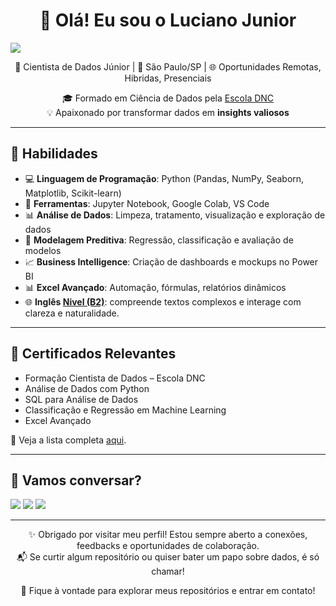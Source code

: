 <h1 align="center">👋 Olá! Eu sou o Luciano Junior</h1>

![](https://komarev.com/ghpvc/?username=LucianoJunior907&abbreviated=true&base=)

<p align="center">
  🎯 Cientista de Dados Júnior | 📍 São Paulo/SP | 🌐 Oportunidades Remotas, Hibridas, Presenciais
</p>

<p align="center">
  🎓 Formado em Ciência de Dados pela <a href="https://www.escoladnc.com.br/" target="_blank">Escola DNC</a>  
  <br>💡 Apaixonado por transformar dados em <strong>insights valiosos</strong>
</p>

---

## 🧠 Habilidades

- 💻 **Linguagem de Programação**: Python (Pandas, NumPy, Seaborn, Matplotlib, Scikit-learn)
- 🧰 **Ferramentas**: Jupyter Notebook, Google Colab, VS Code
- 📊 **Análise de Dados**: Limpeza, tratamento, visualização e exploração de dados
- 🤖 **Modelagem Preditiva**: Regressão, classificação e avaliação de modelos
- 📈 **Business Intelligence**: Criação de dashboards e mockups no Power BI
- 📊 **Excel Avançado**: Automação, fórmulas, relatórios dinâmicos
- 🌐 **Inglês <a href="https://en.wikipedia.org/wiki/Common_European_Framework_of_Reference_for_Languages" target="_blank">Nivel (B2)</a>**: compreende textos complexos e interage com clareza e naturalidade.

---

## 📜 Certificados Relevantes

- Formação Cientista de Dados – Escola DNC  
- Análise de Dados com Python
- SQL para Análise de Dados
- Classificação e Regressão em Machine Learning
- Excel Avançado

📎 Veja a lista completa [aqui](https://github.com/LucianoJunior907/Certificados).

---

## 💬 Vamos conversar?

<p>
  
  <a href="https://www.linkedin.com/in/luciano-junior-7aa6a9337/" target="_blank"><img src="https://img.shields.io/badge/LinkedIn-0077B5?style=for-the-badge&logo=linkedin&logoColor=white" /></a>
  <a href="mailto:luciano.datascience@gmail.com"><img src="https://img.shields.io/badge/Gmail-D14836?style=for-the-badge&logo=gmail&logoColor=white" /></a>
  <a href="https://wa.me/5535999206950" target="_blank"><img src="https://img.shields.io/badge/WhatsApp-25D366?style=for-the-badge&logo=whatsapp&logoColor=white" /></a>
  
</p>

---

<p align="center">
  ✨ Obrigado por visitar meu perfil! Estou sempre aberto a conexões, feedbacks e oportunidades de colaboração.  
  <br>📬 Se curtir algum repositório ou quiser bater um papo sobre dados, é só chamar!
</p>


<p align="center">
  🌟 Fique à vontade para explorar meus repositórios e entrar em contato!
</p>
